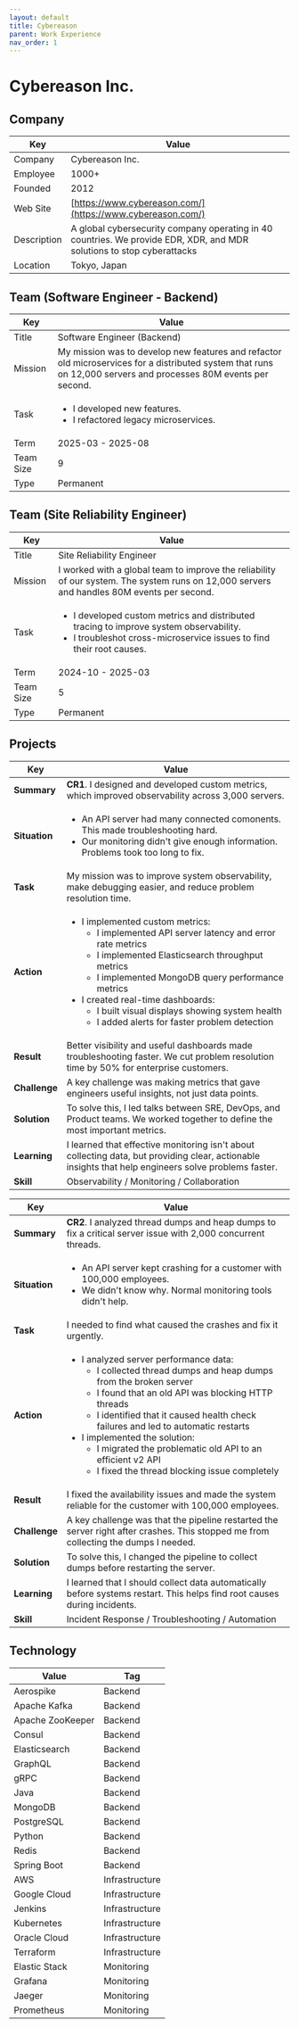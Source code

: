 ```yaml
---
layout: default
title: Cybereason
parent: Work Experience
nav_order: 1
---
```


# Cybereason Inc.

## Company

| Key         | Value                                                                                                             |
| ----------- | ----------------------------------------------------------------------------------------------------------------- |
| Company     | Cybereason Inc.                                                                                                   |
| Employee    | 1000+                                                                                                             |
| Founded     | 2012                                                                                                              |
| Web Site    | [https://www.cybereason.com/](https://www.cybereason.com/)                                                        |
| Description | A global cybersecurity company operating in 40 countries. We provide EDR, XDR, and MDR solutions to stop cyberattacks |
| Location    | Tokyo, Japan                                                                                                      |

## Team (Software Engineer - Backend)

<table>
  <thead>
    <tr>
      <th>Key</th>
      <th>Value</th>
    </tr>
  </thead>
  <tbody>
    <tr>
      <td>Title</td>
      <td>Software Engineer (Backend)</td>
    </tr>
    <tr>
      <td>Mission</td>
      <td>My mission was to develop new features and refactor old microservices for a distributed system that runs on 12,000 servers and processes 80M events per second.</td>
    </tr>
    <tr>
      <td>Task</td>
      <td>
        <ul>
          <li>I developed new features.</li>
          <li>I refactored legacy microservices.</li>
        </ul>
      </td>
    </tr>
    <tr>
      <td>Term</td>
      <td>2025-03 - 2025-08</td>
    </tr>
    <tr>
      <td>Team Size</td>
      <td>9</td>
    </tr>
    <tr>
      <td>Type</td>
      <td>Permanent</td>
    </tr>
  </tbody>
</table>

## Team (Site Reliability Engineer)

<table>
  <thead>
    <tr>
      <th>Key</th>
      <th>Value</th>
    </tr>
  </thead>
  <tbody>
    <tr>
      <td>Title</td>
      <td>Site Reliability Engineer</td>
    </tr>
    <tr>
      <td>Mission</td>
      <td>I worked with a global team to improve the reliability of our system. The system runs on 12,000 servers and handles 80M events per second.</td>
    </tr>
    <tr>
      <td>Task</td>
      <td>
        <ul>
          <li>I developed custom metrics and distributed tracing to improve system observability.</li>
          <li>I troubleshot cross-microservice issues to find their root causes.</li>
        </ul>
      </td>
    </tr>
    <tr>
      <td>Term</td>
      <td>2024-10 - 2025-03</td>
    </tr>
    <tr>
      <td>Team Size</td>
      <td>5</td>
    </tr>
    <tr>
      <td>Type</td>
      <td>Permanent</td>
    </tr>
  </tbody>
</table>

## Projects

<table>
  <thead>
    <tr>
      <th>Key</th>
      <th>Value</th>
    </tr>
  </thead>
  <tbody>
    <tr>
      <td><strong>Summary</strong></td>
      <td><strong>CR1</strong>. I designed and developed custom metrics, which improved observability across 3,000 servers.</td>
    </tr>
    <tr>
      <td><strong>Situation</strong></td>
      <td>
        <ul>
          <li>An API server had many connected comonents. This made troubleshooting hard.</li>
          <li>Our monitoring didn't give enough information. Problems took too long to fix.</li>
        </ul>
      </td>
    </tr>
    <tr>
      <td><strong>Task</strong></td>
      <td>My mission was to improve system observability, make debugging easier, and reduce problem resolution time.</td>
    </tr>
    <tr>
      <td><strong>Action</strong></td>
      <td>
        <ul>
          <li>I implemented custom metrics:
            <ul>
              <li>I implemented API server latency and error rate metrics</li>
              <li>I implemented Elasticsearch throughput metrics</li>
              <li>I implemented MongoDB query performance metrics</li>
            </ul>
          </li>
          <li>I created real-time dashboards:
            <ul>
              <li>I built visual displays showing system health</li>
              <li>I added alerts for faster problem detection</li>
            </ul>
          </li>
        </ul>
      </td>
    </tr>
    <tr>
      <td><strong>Result</strong></td>
      <td>Better visibility and useful dashboards made troubleshooting faster. We cut problem resolution time by 50% for enterprise customers.</td>
    </tr>
    <tr>
      <td><strong>Challenge</strong></td>
      <td>A key challenge was making metrics that gave engineers useful insights, not just data points.</td>
    </tr>
    <tr>
      <td><strong>Solution</strong></td>
      <td>To solve this, I led talks between SRE, DevOps, and Product teams. We worked together to define the most important metrics.</td>
    </tr>
    <tr>
      <td><strong>Learning</strong></td>
      <td>I learned that effective monitoring isn't about collecting data, but providing clear, actionable insights that help engineers solve problems faster.</td>
    </tr>
    <tr>
      <td><strong>Skill</strong></td>
      <td>Observability / Monitoring / Collaboration</td>
    </tr>
  </tbody>
</table>

<table>
  <thead>
    <tr>
      <th>Key</th>
      <th>Value</th>
    </tr>
  </thead>
  <tbody>
    <tr>
      <td><strong>Summary</strong></td>
      <td><strong>CR2</strong>. I analyzed thread dumps and heap dumps to fix a critical server issue with 2,000 concurrent threads.</td>
    </tr>
    <tr>
      <td><strong>Situation</strong></td>
      <td>
        <ul>
          <li>An API server kept crashing for a customer with 100,000 employees.</li>
          <li>We didn't know why. Normal monitoring tools didn't help.</li>
        </ul>
      </td>
    </tr>
    <tr>
      <td><strong>Task</strong></td>
      <td>I needed to find what caused the crashes and fix it urgently.</td>
    </tr>
    <tr>
      <td><strong>Action</strong></td>
      <td>
        <ul>
          <li>I analyzed server performance data:
            <ul>
              <li>I collected thread dumps and heap dumps from the broken server</li>
              <li>I found that an old API was blocking HTTP threads</li>
              <li>I identified that it caused health check failures and led to automatic restarts</li>
            </ul>
          </li>
          <li>I implemented the solution:
            <ul>
              <li>I migrated the problematic old API to an efficient v2 API</li>
              <li>I fixed the thread blocking issue completely</li>
            </ul>
          </li>
        </ul>
      </td>
    </tr>
    <tr>
      <td><strong>Result</strong></td>
      <td>I fixed the availability issues and made the system reliable for the customer with 100,000 employees.</td>
    </tr>
    <tr>
      <td><strong>Challenge</strong></td>
      <td>A key challenge was that the pipeline restarted the server right after crashes. This stopped me from collecting the dumps I needed.</td>
    </tr>
    <tr>
      <td><strong>Solution</strong></td>
      <td>To solve this, I changed the pipeline to collect dumps before restarting the server.</td>
    </tr>
    <tr>
      <td><strong>Learning</strong></td>
      <td>I learned that I should collect data automatically before systems restart. This helps find root causes during incidents.</td>
    </tr>
    <tr>
      <td><strong>Skill</strong></td>
      <td>Incident Response / Troubleshooting / Automation</td>
    </tr>
  </tbody>
</table>

## Technology

| Value            | Tag            |
| ---------------- | -------------- |
| Aerospike        | Backend        |
| Apache Kafka     | Backend        |
| Apache ZooKeeper | Backend        |
| Consul           | Backend        |
| Elasticsearch    | Backend        |
| GraphQL          | Backend        |
| gRPC             | Backend        |
| Java             | Backend        |
| MongoDB          | Backend        |
| PostgreSQL       | Backend        |
| Python           | Backend        |
| Redis            | Backend        |
| Spring Boot      | Backend        |
| AWS              | Infrastructure |
| Google Cloud     | Infrastructure |
| Jenkins          | Infrastructure |
| Kubernetes       | Infrastructure |
| Oracle Cloud     | Infrastructure |
| Terraform        | Infrastructure |
| Elastic Stack    | Monitoring     |
| Grafana          | Monitoring     |
| Jaeger           | Monitoring     |
| Prometheus       | Monitoring     | 